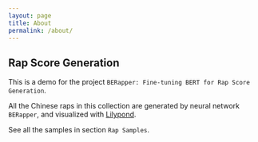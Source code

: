 ```yaml
---
layout: page
title: About
permalink: /about/
---
```


## Rap Score Generation
This is a demo for the project `BERapper: Fine-tuning BERT for Rap Score Generation`.

All the Chinese raps in this collection are generated by neural network `BERapper`, and visualized with [Lilypond](http://lilypond.org/).


See all the samples in section `Rap Samples`.